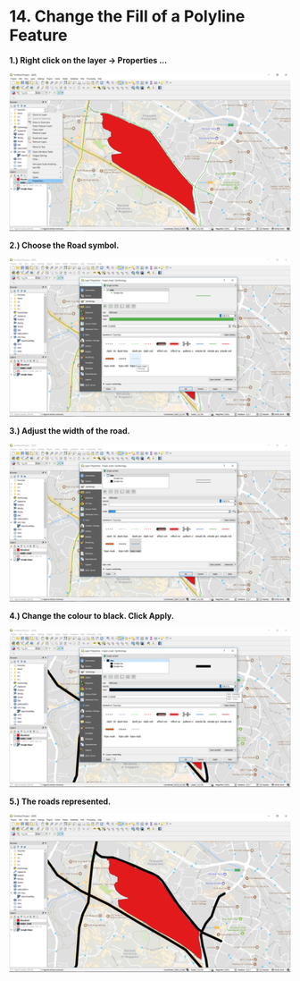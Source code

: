 # 14. Change the Fill of a Polyline Feature

**1.\) Right click on the layer -&gt; Properties ...**

![](../assets/image.png)

**2.\) Choose the Road symbol.**

![](../assets/image%20%2862%29.png)

**3.\) Adjust the width of the road.** 

![](../assets/image%20%2838%29.png)

**4.\) Change the colour to black. Click Apply.**

![](../assets/image%20%2869%29.png)

**5.\) The roads represented.**

![](../assets/image%20%28151%29.png)

